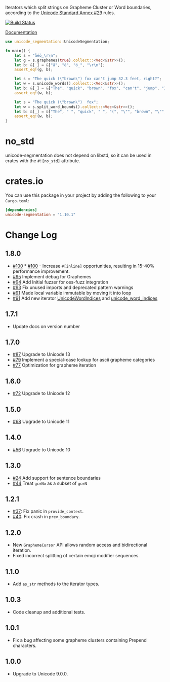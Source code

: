 Iterators which split strings on Grapheme Cluster or Word boundaries, according
to the [Unicode Standard Annex #29](http://www.unicode.org/reports/tr29/) rules.

[![Build Status](https://github.com/unicode-rs/unicode-segmentation/actions/workflows/rust.yml/badge.svg)](https://github.com/unicode-rs/unicode-segmentation/actions/workflows/rust.yml)

[Documentation](https://unicode-rs.github.io/unicode-segmentation/unicode_segmentation/index.html)

```rust
use unicode_segmentation::UnicodeSegmentation;

fn main() {
    let s = "a̐éö̲\r\n";
    let g = s.graphemes(true).collect::<Vec<&str>>();
    let b: &[_] = &["a̐", "é", "ö̲", "\r\n"];
    assert_eq!(g, b);

    let s = "The quick (\"brown\") fox can't jump 32.3 feet, right?";
    let w = s.unicode_words().collect::<Vec<&str>>();
    let b: &[_] = &["The", "quick", "brown", "fox", "can't", "jump", "32.3", "feet", "right"];
    assert_eq!(w, b);

    let s = "The quick (\"brown\")  fox";
    let w = s.split_word_bounds().collect::<Vec<&str>>();
    let b: &[_] = &["The", " ", "quick", " ", "(", "\"", "brown", "\"", ")", "  ", "fox"];
    assert_eq!(w, b);
}
```

# no_std

unicode-segmentation does not depend on libstd, so it can be used in crates
with the `#![no_std]` attribute.

# crates.io

You can use this package in your project by adding the following
to your `Cargo.toml`:

```toml
[dependencies]
unicode-segmentation = "1.10.1"
```

# Change Log
## 1.8.0
* [#100](https://github.com/unicode-rs/unicode-segmentation/pull/100) * [#100](https://github.com/unicode-rs/unicode-segmentation/pull/100) - Increase `#[inline]` opportunities, resulting in 15-40% performance improvement.
* [#95](https://github.com/unicode-rs/unicode-segmentation/pull/98) Implement debug for Graphemes
* [#94](https://github.com/unicode-rs/unicode-segmentation/pull/94) Add Initial fuzzer for oss-fuzz integration
* [#93](https://github.com/unicode-rs/unicode-segmentation/pull/93) Fix  unused imports and deprecated pattern warnings
* [#91](https://github.com/unicode-rs/unicode-segmentation/pull/92) Made local variable immutable by moving it into loop
* [#91](https://github.com/unicode-rs/unicode-segmentation/pull/91) Add new iterator [UnicodeWordIndices](https://unicode-rs.github.io/unicode-segmentation/unicode_segmentation/struct.UnicodeWordIndices.html) and [unicode_word_indices](https://unicode-rs.github.io/unicode-segmentation/unicode_segmentation/trait.UnicodeSegmentation.html#tymethod.unicode_word_indices)

## 1.7.1

* Update docs on version number

## 1.7.0

* [#87](https://github.com/unicode-rs/unicode-segmentation/pull/87) Upgrade to Unicode 13
* [#79](https://github.com/unicode-rs/unicode-segmentation/pull/79) Implement a special-case lookup for ascii grapheme categories
* [#77](https://github.com/unicode-rs/unicode-segmentation/pull/77) Optimization for grapheme iteration

## 1.6.0

* [#72](https://github.com/unicode-rs/unicode-segmentation/pull/72) Upgrade to Unicode 12

## 1.5.0

* [#68](https://github.com/unicode-rs/unicode-segmentation/pull/68) Upgrade to Unicode 11

## 1.4.0

* [#56](https://github.com/unicode-rs/unicode-segmentation/pull/56) Upgrade to Unicode 10

## 1.3.0

* [#24](https://github.com/unicode-rs/unicode-segmentation/pull/24) Add support for sentence boundaries
* [#44](https://github.com/unicode-rs/unicode-segmentation/pull/44) Treat `gc=No` as a subset of `gc=N`

## 1.2.1

* [#37](https://github.com/unicode-rs/unicode-segmentation/pull/37):
  Fix panic in `provide_context`.
* [#40](https://github.com/unicode-rs/unicode-segmentation/pull/40):
  Fix crash in `prev_boundary`.

## 1.2.0

* New `GraphemeCursor` API allows random access and bidirectional iteration.
* Fixed incorrect splitting of certain emoji modifier sequences.

## 1.1.0

* Add `as_str` methods to the iterator types.

## 1.0.3

* Code cleanup and additional tests.

## 1.0.1

* Fix a bug affecting some grapheme clusters containing Prepend characters.

## 1.0.0

* Upgrade to Unicode 9.0.0.
